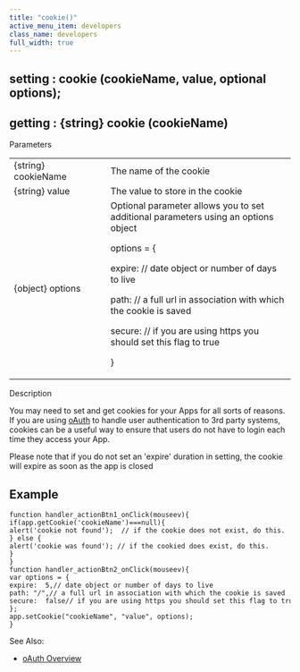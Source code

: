```yaml
---
title: "cookie()"
active_menu_item: developers
class_name: developers
full_width: true
---
```



## setting : cookie (cookieName, value, optional options);

## getting : {string} cookie (cookieName)

Parameters

<table>
<tr>
<td width="186">
{string} cookieName

</td>
<td width="27">
</td>
<td width="668">
The name of the cookie

</td>
</tr>
<tr>
<td width="186">
{string} value

</td>
<td width="27">
</td>
<td width="668">
The value to store in the cookie

</td>
</tr>
<tr>
<td width="186">
{object} options

</td>
<td width="27">
</td>
<td width="668">
Optional parameter allows you to set additional parameters using an options object

options = {

expire: // date object or number of days to live

path: // a full url in association with which the cookie is saved

secure: // if you are using https you should set this flag to true

}

</td>
</tr>
</table>

Description

You may need to set and get cookies for your Apps for all sorts of reasons. If you are using [oAuth](../../client-scripting-overview/scripting-with-javascript/oauth/index) to handle user authentication to 3rd party systems, cookies can be a useful way to ensure that users do not have to login each time they access your App.

Please note that if you do not set an 'expire' duration in setting, the cookie will expire as soon as the app is closed

## Example

    function handler_actionBtn1_onClick(mouseev){
    if(app.getCookie('cookieName')===null){
    alert('cookie not found');  // if the cookie does not exist, do this.
    } else {
    alert('cookie was found'); // if the cookied does exist, do this.
    }
    }
    function handler_actionBtn2_onClick(mouseev){
    var options = {
    expire:  5,// date object or number of days to live
    path: "/",// a full url in association with which the cookie is saved
    secure:  false// if you are using https you should set this flag to true
    };
    app.setCookie("cookieName", "value", options);
    }
   

See Also:

 - [oAuth Overview](../../client-scripting-overview/scripting-with-javascript/oauth/index)

